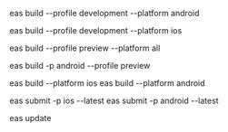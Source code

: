 eas build --profile development --platform android

eas build --profile development --platform ios

eas build --profile preview --platform all

eas build -p android --profile preview

eas build --platform ios
eas build --platform android

eas submit -p ios --latest
eas submit -p android --latest

eas update